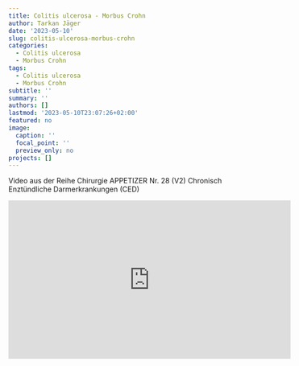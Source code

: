 ```yaml
---
title: Colitis ulcerosa - Morbus Crohn
author: Tarkan Jäger
date: '2023-05-10'
slug: colitis-ulcerosa-morbus-crohn
categories:
  - Colitis ulcerosa
  - Morbus Crohn
tags:
  - Colitis ulcerosa
  - Morbus Crohn
subtitle: ''
summary: ''
authors: []
lastmod: '2023-05-10T23:07:26+02:00'
featured: no
image:
  caption: ''
  focal_point: ''
  preview_only: no
projects: []
---
```


Video aus der Reihe Chirurgie APPETIZER Nr. 28 (V2) Chronisch Enztündliche Darmerkrankungen (CED)

<iframe width="560" height="315" src="https://www.youtube.com/embed/uy4GnxLzhnY" title="YouTube video player" frameborder="0" allow="accelerometer; autoplay; clipboard-write; encrypted-media; gyroscope; picture-in-picture; web-share" allowfullscreen></iframe>